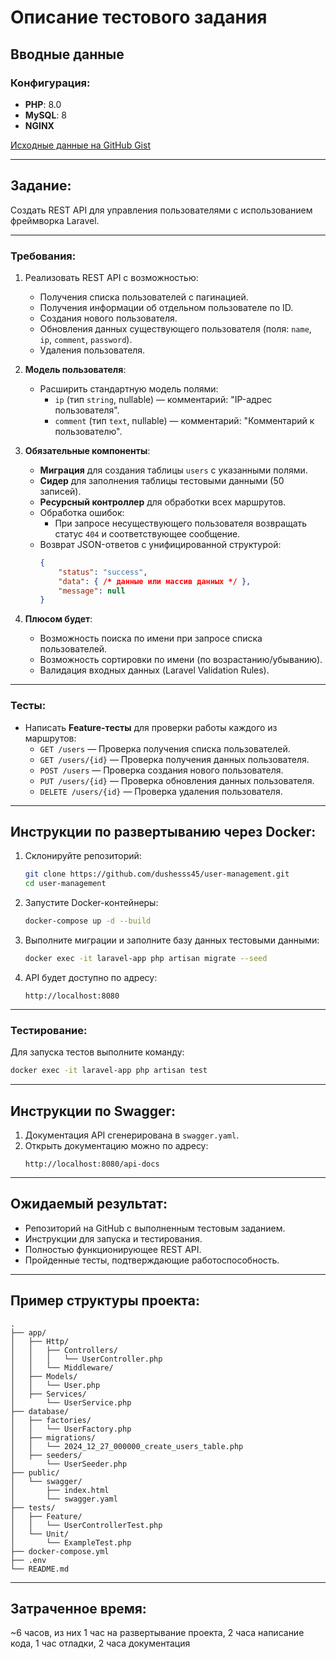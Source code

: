 # Описание тестового задания

## Вводные данные

### Конфигурация:
- **PHP**: 8.0
- **MySQL**: 8
- **NGINX**

[Исходные данные на GitHub Gist](https://gist.github.com/f1uder/91f428ceedcc7ea8ef66a71b2128b9f7)

---

## Задание:
Создать REST API для управления пользователями с использованием фреймворка Laravel.

---

### Требования:
1. Реализовать REST API с возможностью:
   - Получения списка пользователей с пагинацией.
   - Получения информации об отдельном пользователе по ID.
   - Создания нового пользователя.
   - Обновления данных существующего пользователя (поля: `name`, `ip`, `comment`, `password`).
   - Удаления пользователя.

2. **Модель пользователя**:
   - Расширить стандартную модель полями:
      - `ip` (тип `string`, nullable) — комментарий: "IP-адрес пользователя".
      - `comment` (тип `text`, nullable) — комментарий: "Комментарий к пользователю".

3. **Обязательные компоненты**:
   - **Миграция** для создания таблицы `users` с указанными полями.
   - **Сидер** для заполнения таблицы тестовыми данными (50 записей).
   - **Ресурсный контроллер** для обработки всех маршрутов.
   - Обработка ошибок:
      - При запросе несуществующего пользователя возвращать статус `404` и соответствующее сообщение.
   - Возврат JSON-ответов с унифицированной структурой:
     ```json
     {
         "status": "success",
         "data": { /* данные или массив данных */ },
         "message": null
     }
     ```

4. **Плюсом будет**:
   - Возможность поиска по имени при запросе списка пользователей.
   - Возможность сортировки по имени (по возрастанию/убыванию).
   - Валидация входных данных (Laravel Validation Rules).

---

### Тесты:
- Написать **Feature-тесты** для проверки работы каждого из маршрутов:
   - `GET /users` — Проверка получения списка пользователей.
   - `GET /users/{id}` — Проверка получения данных пользователя.
   - `POST /users` — Проверка создания нового пользователя.
   - `PUT /users/{id}` — Проверка обновления данных пользователя.
   - `DELETE /users/{id}` — Проверка удаления пользователя.

---

## Инструкции по развертыванию через Docker:

1. Склонируйте репозиторий:
   ```bash
   git clone https://github.com/dushesss45/user-management.git
   cd user-management
   ```

2. Запустите Docker-контейнеры:
   ```bash
   docker-compose up -d --build
   ```

3. Выполните миграции и заполните базу данных тестовыми данными:
   ```bash
   docker exec -it laravel-app php artisan migrate --seed
   ```

4. API будет доступно по адресу:
   ```plaintext
   http://localhost:8080
   ```

---

### Тестирование:

Для запуска тестов выполните команду:
```bash
docker exec -it laravel-app php artisan test
```

---

## Инструкции по Swagger:
1. Документация API сгенерирована в `swagger.yaml`.
2. Открыть документацию можно по адресу:
   ```plaintext
   http://localhost:8080/api-docs
   ```

---

## Ожидаемый результат:
- Репозиторий на GitHub с выполненным тестовым заданием.
- Инструкции для запуска и тестирования.
- Полностью функционирующее REST API.
- Пройденные тесты, подтверждающие работоспособность.

---

## Пример структуры проекта:

```plaintext
.
├── app/
│   ├── Http/
│   │   ├── Controllers/
│   │   │   └── UserController.php
│   │   └── Middleware/
│   ├── Models/
│   │   └── User.php
│   ├── Services/
│       └── UserService.php
├── database/
│   ├── factories/
│   │   └── UserFactory.php
│   ├── migrations/
│   │   └── 2024_12_27_000000_create_users_table.php
│   ├── seeders/
│       └── UserSeeder.php
├── public/
│   └── swagger/
│       ├── index.html
│       └── swagger.yaml
├── tests/
│   ├── Feature/
│   │   └── UserControllerTest.php
│   └── Unit/
│       └── ExampleTest.php
├── docker-compose.yml
├── .env
└── README.md
```

---

## Затраченное время:
~6 часов, из них 1 час на развертывание проекта, 2 часа написание кода, 1 час отладки, 2 часа документация